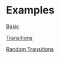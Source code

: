 # Examples

[Basic](https://svelte.dev/repl/2f2d171a9ea7458191904cb2feb5a54c?version=3.38.2)

[Transitions](https://svelte.dev/repl/5f57abd90c4d4c8b89dd3d632e27dc3b?version=3.38.2)

[Random Transitions](https://svelte.dev/repl/2e52b3c0c49b479a8f7be24dedce670a?version=3.38.2)
